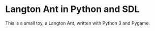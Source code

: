 Langton Ant in Python and SDL
=============================

This is a small toy, a Langton Ant, written with Python 3 and Pygame.
